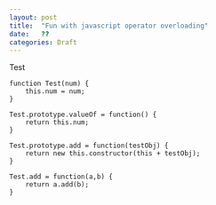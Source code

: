 ```yaml
---
layout: post
title:  "Fun with javascript operator overloading"
date:   ??
categories: Draft
---
```


Test

    function Test(num) {
        this.num = num;
    }

    Test.prototype.valueOf = function() {
        return this.num;
    }

    Test.prototype.add = function(testObj) {
        return new this.constructor(this + testObj);
    }

    Test.add = function(a,b) {
        return a.add(b);
    }